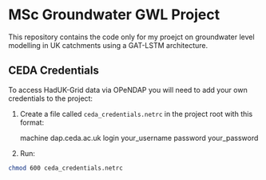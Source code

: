 # MSc Groundwater GWL Project

This repository contains the code only for my proejct on groundwater level modelling in UK catchments using a GAT-LSTM architecture.


## CEDA Credentials

To access HadUK-Grid data via OPeNDAP you will need to add your own credentials to the project:

1. Create a file called `ceda_credentials.netrc` in the project root with this format:

    machine dap.ceda.ac.uk
    login your_username
    password your_password

2. Run:

```bash
chmod 600 ceda_credentials.netrc

